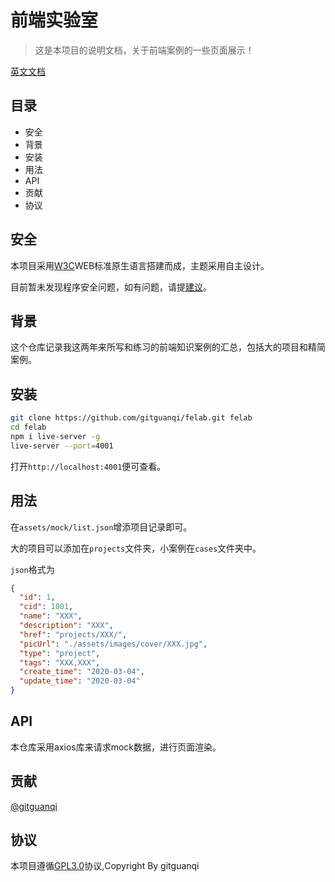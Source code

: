 # 前端实验室

> 这是本项目的说明文档，关于前端案例的一些页面展示！

[英文文档](./README.md)

## 目录

+ 安全
+ 背景
+ 安装
+ 用法
+ API
+ 贡献
+ 协议

## 安全

本项目采用[W3C](https://w3.org)WEB标准原生语言搭建而成，主题采用自主设计。

目前暂未发现程序安全问题，如有问题，请提[建议](https://github.com/gitguanqi/felab/issues/new)。

## 背景

这个仓库记录我这两年来所写和练习的前端知识案例的汇总，包括大的项目和精简案例。

## 安装

```sh
git clone https://github.com/gitguanqi/felab.git felab
cd felab
npm i live-server -g
live-server --port=4001
```

打开`http://localhost:4001`便可查看。

## 用法

在`assets/mock/list.json`增添项目记录即可。

大的项目可以添加在`projects`文件夹，小案例在`cases`文件夹中。

`json`格式为

```json
{
  "id": 1,
  "cid": 1001,
  "name": "XXX",
  "description": "XXX",
  "href": "projects/XXX/",
  "picUrl": "./assets/images/cover/XXX.jpg",
  "type": "project",
  "tags": "XXX,XXX",
  "create_time": "2020-03-04",
  "update_time": "2020-03-04"
}
```

## API

本仓库采用axios库来请求mock数据，进行页面渲染。

## 贡献

[@gitguanqi](https://github.com/gitguanqi)

## 协议

本项目遵循[GPL3.0](https://www.gnu.org/licenses/gpl-3.0.html)协议,Copyright By gitguanqi

